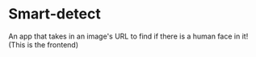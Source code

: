 # Smart-detect
An app that takes in an image's URL to find if there is a human face in it! (This is the frontend)
